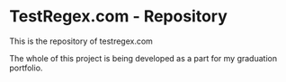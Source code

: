 # TestRegex.com - Repository

This is the repository of testregex.com

The whole of this project is being developed as a part for my graduation portfolio.
